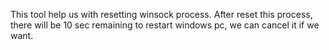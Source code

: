 This tool help us with resetting winsock process. 
After reset this process, there will be 10 sec remaining to restart windows pc, we can cancel it if we want.
